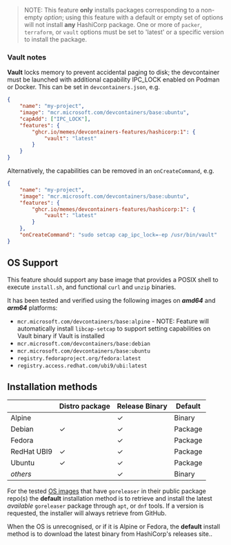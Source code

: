 <!-- markdownlint-disable MD041 -->
> NOTE: This feature **only** installs packages corresponding to a non-empty *option*; using this feature with a default
> or empty set of options will not install **any** HashiCorp package. One or more of `packer`, `terraform`, or `vault`
> options must be set to 'latest' or a specific version to install the package.

### Vault notes

**Vault** locks memory to prevent accidental paging to disk; the devcontainer must be launched with additional
capability IPC_LOCK enabled on Podman or Docker. This can be set in `devcontainers.json`, e.g.

```json
{
    "name": "my-project",
    "image": "mcr.microsoft.com/devcontainers/base:ubuntu",
    "capAdd": ["IPC_LOCK"],
    "features": {
        "ghcr.io/memes/devcontainers-features/hashicorp:1": {
            "vault": "latest"
        }
    }
}
```

Alternatively, the capabilities can be removed in an `onCreateCommand`, e.g.

```json
{
    "name": "my-project",
    "image": "mcr.microsoft.com/devcontainers/base:ubuntu",
    "features": {
        "ghcr.io/memes/devcontainers-features/hashicorp:1": {
            "vault": "latest"
        }
    },
    "onCreateCommand": "sudo setcap cap_ipc_lock=-ep /usr/bin/vault"
}
```

## OS Support

This feature should support any base image that provides a POSIX shell to execute `install.sh`, and functional `curl`
and `unzip` binaries.

It has been tested and verified using the following images on ***amd64*** and ***arm64*** platforms:

* `mcr.microsoft.com/devcontainers/base:alpine` - NOTE: Feature will automatically install `libcap-setcap` to support
  setting capabilities on Vault binary if Vault is installed
* `mcr.microsoft.com/devcontainers/base:debian`
* `mcr.microsoft.com/devcontainers/base:ubuntu`
* `registry.fedoraproject.org/fedora:latest`
* `registry.access.redhat.com/ubi9/ubi:latest`

## Installation methods

| |Distro package|Release Binary|Default|
|-|----|--------------|-------|
|Alpine| | &check; | Binary |
|Debian| &check; | &check; | Package |
|Fedora| | &check; | Package |
|RedHat UBI9| &check; | &check; | Package |
|Ubuntu| &check; | &check; | Package |
|*others*| | &check; | Binary |

For the tested [OS images](#os-support) that have `goreleaser` in their public package repo(s) the **default**
installation method is to retrieve and install the latest *available* `goreleaser` package through `apt`, or `dnf`
tools. If a version is requested, the installer will always retrieve from GitHub.

When the OS is unrecognised, or if it is Alpine or Fedora, the **default** install method is to download the latest
binary from HashiCorp's releases site..
